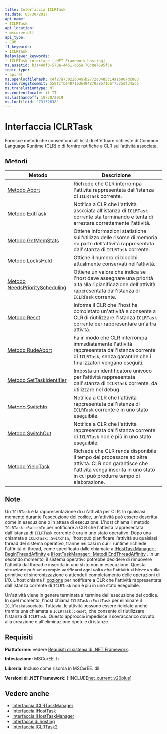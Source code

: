 ```yaml
---
title: Interfaccia ICLRTask
ms.date: 03/30/2017
api_name:
- ICLRTask
api_location:
- mscoree.dll
api_type:
- COM
f1_keywords:
- ICLRTask
helpviewer_keywords:
- ICLRTask interface [.NET Framework hosting]
ms.assetid: b3a44df3-578a-4451-b55e-70c8e7695f5e
topic_type:
- apiref
ms.openlocfilehash: c4f27a73022b0495b2772c0485c14a1b007dc883
ms.sourcegitcommit: 559fcfbe4871636494870a8b716bf7325df34ac5
ms.translationtype: MT
ms.contentlocale: it-IT
ms.lasthandoff: 10/30/2019
ms.locfileid: "73132638"
---
```

# <a name="iclrtask-interface"></a>Interfaccia ICLRTask
Fornisce metodi che consentono all'host di effettuare richieste di Common Language Runtime (CLR) o di fornire notifiche a CLR sull'attività associata.  
  
## <a name="methods"></a>Metodi  
  
|Metodo|Descrizione|  
|------------|-----------------|  
|[Metodo Abort](../../../../docs/framework/unmanaged-api/hosting/iclrtask-abort-method.md)|Richiede che CLR interrompa l'attività rappresentata dall'istanza di `ICLRTask` corrente.|  
|[Metodo ExitTask](../../../../docs/framework/unmanaged-api/hosting/iclrtask-exittask-method.md)|Notifica a CLR che l'attività associata all'istanza di `ICLRTask` corrente sta terminando e tenta di arrestare correttamente l'attività.|  
|[Metodo GetMemStats](../../../../docs/framework/unmanaged-api/hosting/iclrtask-getmemstats-method.md)|Ottiene informazioni statistiche sull'utilizzo delle risorse di memoria da parte dell'attività rappresentata dall'istanza di `ICLRTask` corrente.|  
|[Metodo LocksHeld](../../../../docs/framework/unmanaged-api/hosting/iclrtask-locksheld-method.md)|Ottiene il numero di blocchi attualmente conservati nell'attività.|  
|[Metodo NeedsPriorityScheduling](../../../../docs/framework/unmanaged-api/hosting/iclrtask-needspriorityscheduling-method.md)|Ottiene un valore che indica se l'host deve assegnare una priorità alta alla ripianificazione dell'attività rappresentata dall'istanza di `ICLRTask` corrente.|  
|[Metodo Reset](../../../../docs/framework/unmanaged-api/hosting/iclrtask-reset-method.md)|Informa il CLR che l'host ha completato un'attività e consente a CLR di riutilizzare l'istanza `ICLRTask` corrente per rappresentare un'altra attività.|  
|[Metodo RudeAbort](../../../../docs/framework/unmanaged-api/hosting/iclrtask-rudeabort-method.md)|Fa in modo che CLR interrompa immediatamente l'attività rappresentata dall'istanza corrente di `ICLRTask`, senza garantire che i finalizzatori vengano eseguiti.|  
|[Metodo SetTaskIdentifier](../../../../docs/framework/unmanaged-api/hosting/iclrtask-settaskidentifier-method.md)|Imposta un identificatore univoco per l'attività rappresentata dall'istanza di `ICLRTask` corrente, da utilizzare nel debug.|  
|[Metodo SwitchIn](../../../../docs/framework/unmanaged-api/hosting/iclrtask-switchin-method.md)|Notifica a CLR che l'attività rappresentata dall'istanza di `ICLRTask` corrente è in uno stato eseguibile.|  
|[Metodo SwitchOut](../../../../docs/framework/unmanaged-api/hosting/iclrtask-switchout-method.md)|Notifica a CLR che l'attività rappresentata dall'istanza corrente di `ICLRTask` non è più in uno stato eseguibile.|  
|[Metodo YieldTask](../../../../docs/framework/unmanaged-api/hosting/iclrtask-yieldtask-method.md)|Richiede che CLR renda disponibile il tempo del processore ad altre attività. CLR non garantisce che l'attività venga inserita in uno stato in cui può produrre tempo di elaborazione.|  
  
## <a name="remarks"></a>Note  
 Un `ICLRTask` è la rappresentazione di un'attività per CLR. In qualsiasi momento durante l'esecuzione del codice, un'attività può essere descritta come in esecuzione o in attesa di esecuzione. L'host chiama il metodo `ICLRTask::SwitchIn` per notificare a CLR che l'attività rappresentata dall'istanza di `ICLRTask` corrente è ora in uno stato operativo. Dopo una chiamata a `ICLRTask::SwitchIn`, l'host può pianificare l'attività su qualsiasi thread del sistema operativo, tranne nei casi in cui il runtime richiede l'affinità di thread, come specificato dalle chiamate a [IHostTaskManager:: BeginThreadAffinity](../../../../docs/framework/unmanaged-api/hosting/ihosttaskmanager-beginthreadaffinity-method.md) e [IHostTaskManager:: Metodi EndThreadAffinity](../../../../docs/framework/unmanaged-api/hosting/ihosttaskmanager-endthreadaffinity-method.md) . In un secondo momento, il sistema operativo potrebbe decidere di rimuovere l'attività dal thread e inserirla in uno stato non in esecuzione. Questa situazione può ad esempio verificarsi ogni volta che l'attività si blocca sulle primitive di sincronizzazione o attende il completamento delle operazioni di I/O. L'host chiama l' [opzione](../../../../docs/framework/unmanaged-api/hosting/iclrtask-switchout-method.md) per notificare a CLR che l'attività rappresentata dall'istanza corrente di `ICLRTask` non è più in uno stato eseguibile.  
  
 Un'attività viene in genere terminata al termine dell'esecuzione del codice. In quel momento, l'host chiama `ICLRTask::ExitTask` per eliminare il `ICLRTask`associato. Tuttavia, le attività possono essere riciclate anche tramite una chiamata a `ICLRTask::Reset`, che consente di riutilizzare l'istanza di `ICLRTask`. Questo approccio impedisce il sovraccarico dovuto alla creazione e all'eliminazione ripetute di istanze.  
  
## <a name="requirements"></a>Requisiti  
 **Piattaforme:** vedere [Requisiti di sistema di .NET Framework](../../../../docs/framework/get-started/system-requirements.md).  
  
 **Intestazione:** MSCorEE. h  
  
 **Libreria:** Incluso come risorsa in MSCorEE. dll  
  
 **Versioni di .NET Framework:** [!INCLUDE[net_current_v20plus](../../../../includes/net-current-v20plus-md.md)]  
  
## <a name="see-also"></a>Vedere anche

- [Interfaccia ICLRTaskManager](../../../../docs/framework/unmanaged-api/hosting/iclrtaskmanager-interface.md)
- [Interfaccia IHostTask](../../../../docs/framework/unmanaged-api/hosting/ihosttask-interface.md)
- [Interfaccia IHostTaskManager](../../../../docs/framework/unmanaged-api/hosting/ihosttaskmanager-interface.md)
- [Interfacce di hosting](../../../../docs/framework/unmanaged-api/hosting/hosting-interfaces.md)
- [Interfaccia ICLRTask2](../../../../docs/framework/unmanaged-api/hosting/iclrtask2-interface.md)
